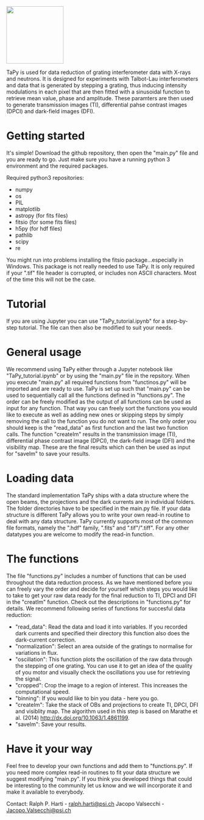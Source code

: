 <img src="https://github.com/nGImagic/TaPy/blob/master/pics/TaPy_logo.png"  width="150" height="150" />

TaPy is used for data reduction of grating interferometer data with X-rays and neutrons. It is designed for experiments with Talbot-Lau interferometers and data that is generated by stepping a grating, thus inducing intensity modulations in each pixel that are then fitted with a sinusoidal function to retrieve mean value, phase and amplitude. These paramters are then used to generate transmission images (TI), differential pahse contrast images (DPCI) and dark-field images (DFI).

# Getting started
It's simple! Download the github repository, then open the "main.py" file and you are ready to go. Just make sure you have a running python 3 environment and the required packages.

Required python3 repositories:
- numpy
- os
- PIL
- matplotlib
- astropy (for fits files)
- fitsio (for some fits files)
- h5py (for hdf files)
- pathlib
- scipy
- re

You might run into problems installing the fitsio package...especially in Windows. This package is not really needed to use TaPy. It is only required if your ".tif" file header is corrupted, or includes non ASCII characters. Most of the time this will not be the case.

# Tutorial
If you are using Jupyter you can use "TaPy_tutorial.ipynb" for a step-by-step tutorial. The file can then also be modified to suit your needs. 

# General usage
We recommend using TaPy either through a Jupyter notebook like "TaPy_tutorial.ipynb" or by using the "main.py" file in the repsitory.
When you execute "main.py" all required functions from "functinos.py" will be imported and are ready to use. TaPy is set up such that "main.py" can be used to sequentially call all the functions defined in "functions.py". The order can be freely modified as the output of all functions can be used as input for any function. That way you can freely sort the functions you would like to execute as well as adding new ones or skipping steps by simply removing the call to the function you do not want to run.
The only order you should keep is the "read_data" as first function and the last two function calls. The function "createIm" results in the transmission image (TI), differential phase contrast image (DPCI), the dark-field image (DFI) and the visibility map. These are the final results which can then be used as input for "saveIm" to save your results.

# Loading data
The standard implementation TaPy ships with a data structure where the open beams, the projections and the dark currents are in individual folders. The folder directories have to be specified in the main.py file. If your data structure is different TaPy allows you to write your own read-in routine to deal with any data structure.
TaPy currently supports most of the common file formats, namely the ".hdf" family, ".fits" and ".tif"/".tiff". For any other datatypes you are welcome to modify the read-in function.

# The functions
The file "functions.py" includes a number of functions that can be used throughout the data reduction process. As we have mentioned before you can freely vary the order and decide for yourself which steps you would like to take to get your raw data ready for the final reduction to TI, DPCI and DFI in the "creatIm" function. Check out the descriptions in "functions.py" for details.
We recommend following series of functions for succesful data reduction: 
 - "read_data": Read the data and load it into variables. If you recorded dark currents and specified their directory this function also does the dark-current correction.
 - "normalization": Select an area outside of the gratings to normalise for variations in flux.
 - "oscillation": This function plots the oscillation of the raw data through the stepping of one grating. You can use it to get an idea of the quality of you motor and visually check the oscillations you use for retrieving the signal.
 - "cropped": Crop the image to a region of interest. This increases the computational speed.
 - "binning": If you would like to bin you data - here you go.
 - "createIm": Take the stack of OBs and projections to create TI, DPCI, DFI and visiblity map. The algorithm used in this step is based on Marathe et al. (2014) http://dx.doi.org/10.1063/1.4861199.
 - "saveIm": Save your results.
 
 # Have it your way
 Feel free to develop your own functions and add them to "functions.py". If you need more complex read-in routines to fit your data structure we suggest modifying "main.py". If you think you developed things that could be interesting to the community let us know and we will incorporate it and make it available to everybody.
 
 Contact:
 Ralph P. Harti - ralph.harti@psi.ch
 Jacopo Valsecchi - Jacopo.Valsecchi@psi.ch
 
